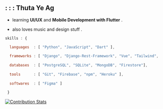 ## :  :  :  Thuta Ye Ag   <br>
  
  * learning __UI/UX__ and __Mobile Development with Flutter__ .
  
  * also loves music and design stuff .
      
 
  
  
  ```javascript
  skills : {
  
    languages  : [ "Python", "JavaScript", "Dart" ],
    
    frameworks : [ "Django", "Django-Rest-Framework", "Vue", "Tailwind", "SASS", "Express", "Node.js" ],
    
    databases  : [ "PostgreSQL", "SQLite", "MongoDB", "Firestore"],
    
    tools      : [ "Git", "Firebase", "npm", "Heroku" ],
    
    softwares  : [ "Figma" ]
    
   }
  
  ```
  

[![Contribution Stats](https://github-contribution-stats.vercel.app/api/?username=ThutaYeAg)](https://github.com/LordDashMe/github-contribution-stats/)
